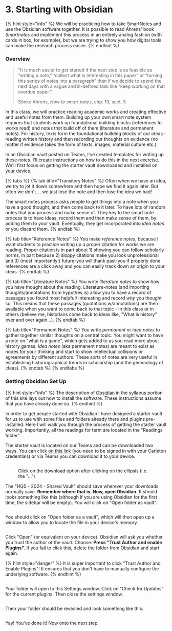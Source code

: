 # 3. Starting with Obsidian

{% hint style="info" %}
We will be practicing how to take SmartNotes and use the Obsidian software together. It is possible to read Ahrens' book _Smartnotes_ and implement this process in an entirely analog fashion (with cards in box, for example), but we are trying to show you how digital tools can make the research process easier.&#x20;
{% endhint %}

### Overview

> "It is much easier to get started if the next step is as feasible as “writing a note,” “collect what is interesting in this paper” or “turning this series of notes into a paragraph” than if we decide to spend the next days with a vague and ill-defined task like “keep working on that overdue paper.”
>
> Sönke Ahrens, _How to smart notes_, chp. 13, sect. 5
>
>

In this class, we will practice reading academic works and creating effective and useful notes from them. Building up your own smart note system requires that students work up foundational building blocks (references to works read) and notes that build off of them (literature and permanent notes). For history, texts form the foundational building blocks of our ideas - reading written history and then recording our thoughts on evidence (no matter if evidence takes the form of texts, images, material culture etc.)

In an Obsidian vault posted on Teams, I've created templates for writing up these notes. I'll create instructions on how to do this in the next exercise. We'll first focus on getting the starter vault downloaded and installed on your device.&#x20;

{% tabs %}
{% tab title="Transitory Notes" %}
Often when we have an idea, we try to jot it down somewhere and then hope we find it again later. But often we don't ... we just lose the note and then lose the idea we had!

The smart notes process asks people to get things into a note when you have a good thought, and then come back to it later. To have lots of random notes that you process and make sense of. They key to the smart note process is to have ideas, record them and then make sense of them, by adding them to your vault. Eventually, they get incorporated into _idea notes_ or you discard them.&#x20;
{% endtab %}

{% tab title="Reference Notes" %}
You make _reference notes_, because I want students to practice writing up a proper citation for works we are reading. Proper citation is in part about 1) showing you can follow scholarly norms, in part because 2) sloppy citations make you look unprofessional and 3) (most importantly!) future-you will thank past-you if properly done references are a click away and you can easily track down an origin to your ideas. &#x20;
{% endtab %}

{% tab title="Literature Notes" %}
You write _literature notes_ to show how you have thought about the reading. Literature-notes  (and importing thoughts/annotations from hypothes.is) allow you to have a record of passages you found most helpful/ interesting and record _why_ you thought so. This means that these passages (quotations w/annotations) are then available when you want to come back to that topic - in this class or in others (believe me, historians come back to ideas like, "What is history" over and over again...).
{% endtab %}

{% tab title="Permanent Notes" %}
You write _permanent_ or _idea notes_ to gather together similar thoughts on a central topic. You might want to have a note on "what is a game", which gets added to as you read more about history games. _Idea notes_ (aka permanent notes) are meant to exist as nodes for your thinking and start to show intellectual collisions or agreements by different authors. These sorts of notes are very useful in establishing historiographical trends in scholarship (and the geneaology of ideas).&#x20;
{% endtab %}
{% endtabs %}

### Getting Obsidian Set Up

{% hint style="info" %}
The description of [Obsidian](../digital-tools/obsidian/) in the syllabus portion of this site lays out how to install the software. These instructions assume that you have already done so.&#x20;
{% endhint %}

In order to get people started with Obsidian I have designed a starter vault for us to use with some files and folders already there and plugins pre-installed. Here I will walk you through the process of getting the starter vault working. Importantly, all the readings for term are located in the "Readings folder".

The starter vault is located on our Teams and can be downloaded two ways. You can click [on this link](https://cmailcarletonca.sharepoint.com/:f:/r/sites/HistoricalGamesStudies/Shared%20Documents/General/HGS%20-%202024%20-%20Shared%20Vault?csf=1\&web=1\&e=OGzyAu) (you need to be signed in with your Carleton credentials) or via Teams you can download it to your device.&#x20;

<figure><img src="../../.gitbook/assets/Screenshot 2024-01-15 at 1.02.39 PM.png" alt=""><figcaption><p>Click on the download option after clicking on the ellipsis (i.e. the "...")</p></figcaption></figure>

The "HGS - 2024 - Shared Vault" should save wherever your downloads normally save. **Remember where that is. Now, open Obsidian.** It should looks something like this (although if you are using Obsidian for the first time, the sidebar will be empty). You will click on "Open folder as vault".

&#x20;

<figure><img src="../../.gitbook/assets/Screenshot 2024-01-15 at 1.08.40 PM.png" alt=""><figcaption></figcaption></figure>

You should click on "Open folder as a vault", which will then open up a window to allow you to locate the file in your device's memory.&#x20;

<figure><img src="../../.gitbook/assets/Screenshot 2024-01-15 at 1.11.51 PM.png" alt=""><figcaption></figcaption></figure>

Click "Open" (or equivalent on your device). Obsidian will ask you whether you trust the author of the vault. Choose: **Press "Trust Author and enable Plugins".** If you fail to click this, delete the folder from Obsidian and start again.

{% hint style="danger" %}
It is super important to click "Trust Author and Enable Plugins"! It ensures that you don't have to manually configure the underlying software.&#x20;
{% endhint %}

<figure><img src="../../.gitbook/assets/Screenshot 2024-01-15 at 1.12.04 PM.png" alt=""><figcaption></figcaption></figure>

Your folder will open to this Settings window. Click on "Check for Updates" for the current plugins. Then close the settings window.&#x20;

<figure><img src="../../.gitbook/assets/Screenshot 2024-01-15 at 1.12.17 PM.png" alt=""><figcaption></figcaption></figure>

Then your folder should be revealed and look something like this:&#x20;

<figure><img src="../../.gitbook/assets/Screenshot 2024-01-15 at 1.12.34 PM.png" alt=""><figcaption></figcaption></figure>

Yay! You've done it! Now onto the next step.&#x20;

